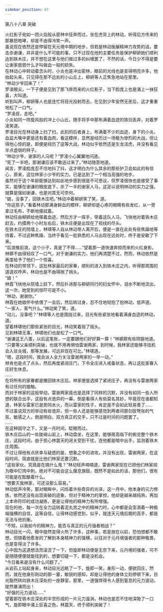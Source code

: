 ```yaml
---
sidebar_position: 87
---
```

 第八十八章 突破


火红影子宛如一团火焰般从密林中狂奔而过，坐在虎背上的林动，听得后方传来的那暴怒咆哮，却是不由得冷笑一声。  
虽说现在依然还是停留在天元境中期的地步，但若是林动施展精神力攻势的话，要击杀谢谦，并非是什么不可能的事，只不过现在他的主要任务是保护柳妍她们顺利达到铁木庄，并不想在这里与他们做过多的纠缠罢了，不然的话，今日少不得是要让谢家尝尝什么才叫做血一般的损失。  
在林动心中转动着念头时，小炎也是冲出密林，眼前的光线也是变得明亮许多，他抬起头来，只见得在那不远处的小山丘上，柳妍等人正焦急地站在那里。  
“林动少爷回来了！”  
罗凌眼尖，一下子便是见到了那飞奔而来的火红影子，当下脸庞上也是涌上一抹狂喜，大叫道。  
听到叫声，柳妍等人也是连忙将目光投射而去，在见到少年安然无恙后，这才重重地松了一口气。  
“罗凌叔，走吧。”  
小炎如同一阵旋风般的冲上小山丘，随手将手中那布满着血迹的铁剑丢弃，对着罗凌笑道。  
罗凌目光在林动身上扫了扫，此刻的后者身上，布满着不少的血迹，身下的小炎，血盆大嘴中更是还有着血肉，看这模样，显然是经历过一场极为惨烈的大战，但让得他心惊的是，即便是经历了这等大战，林动似乎依然还是生龙活虎，并没有看见半点虚弱的样子。  
“林动少爷，谢家的人马呢？”罗凌小心翼翼地问道。  
“死了一半吧，那谢谦应该不敢追过来了。”林动随意地道。  
闻言，罗凌脸庞忍不住地抖了抖，这才明白为什么其余的那些护卫会如此的有信心，原来，这位林家小少爷的实力，已是达到了一个相当高强的地步。  
虽然对于这个年龄能够达到如此地步感到很是不可思议，但罗凌很快也是接受了事实，能够在谢谦的眼皮底下，杀了一半的谢家人马，这足以说明林动的实力之强，就算是强如谢谦，也是对其无可奈何。  
“娘，没事了，回铁木庄吧。”林动冲着柳妍笑了笑，道。  
“你这孩子。”看着林动那满身鲜血的模样，柳妍却是心疼的眼睛有些发红，从一旁拿过毛布，不断地搽拭着。  
林动任由柳妍给他搽着血迹，然后方才一挥手，带着这队人马，飞快地对着铁木庄赶去，约摸两个小时左右后，铁木庄便是出现在了视线的尽头。  
在铁木庄的院墙上，林啸等人自从林动带人离开后，便是一直在此处有些焦躁地等待着，不过这种焦躁，当终于看见一批熟悉的人马出现在远处时，终于是安歇了下来。  
“后浪推前浪，这个小子，真是了不得……”望着那一道快速奔掠而来的火红身影，林蟒不由得轻叹了一口气，对于谢谦的实力，他们再清楚不过，然而，林动依然是再度给予了他们一个惊喜。  
在林动的带领下，这批林家最后的家眷，顺利的进入到铁木庄之内，听得那周围的道道欢呼声，林动也是不由得捎了捎头。  
“娘！”  
林霞飞快地从院墙上跃下，然后扑进那与柳妍同行的妇女怀中，泪水不断地流出，这一次，她受到的惊吓可是不小。  
“林动，谢谢你。”  
林霞在她娘怀中依偎了一会后，然后转过身，忍不住地轻抱了抱林动，低声道。  
“一家人，客气什么。”林动笑了笑，道。  
“动儿，没事吧？”林啸等人也是围拢过来，目光有些紧张地看着满身血迹的林动，道。  
望着林啸他们那些紧张的目光，林动笑着摇了摇头。  
见到林啸无事，林啸他们也是松了一口气。  
“谢谦这王八蛋，以后这笔账，一定要跟他们好好算一算！”林蟒颇有些阴狠地道。  
“只要等父亲顺利突破，也就不用再惧怕雷谢两家，到时候，我林家还能够寻找机会入驻炎城，那等发展，可远非现在可比。”林啸道。  
“嗯，这段时间，我会派人全力关注雷谢两家的一举一动。”  
林肯也是点了点头，然后再度紧闭庄门，下令全庄进入戒备状态，再让这批家眷入庄好生休息。  
……  
在将所有的家眷都是撤回铁木庄后，林家便是选择了紧闭庄子，再没有与雷谢两家有过任何的接触。  
而对于林家的这般举动，雷谢两家竟也是选择了同样的沉默，并没有如同一些人所想的联合出手，这般有点诡异的一幕，倒是看得人有些莫名其妙，毕竟现在谁都知道，林家与雷家已是势同水火，而以雷家的性子，肯定是不会如此轻易善了……  
不过虽说双方的举动有些诡异，但一些人还是能够感觉到两者间那剑拔弩张的气氛，敏感之人，倒是明白，双方真正的交手，只不过是时间的问题罢了。  
……  
在这种固守之下，又是一月时间，眨眼而过。  
铁木庄后山的一处陡峭山岩上，林动盘坐，在这里，能够居高临下的俯览整个铁木庄，这段时间，由于担心林震天的闭关受到干扰，连他都是暗中出手，监测着铁木庄周围。  
不过让得他有点庆幸与疑惑的是，想象之中的进攻，并没有出现，雷谢两家，在这段时间，简直就是比他们林家还要沉默。  
“这些家伙，究竟是在搞什么鬼？”林动轻声喃喃道，雷谢两家现在已把他们林家视为眼中钉肉中刺，绝对不可能会这么偃息旗鼓，既然不是如此的话，那他们，很有可能是在酝酿着什么。  
“想要灭我林家，可还没那么容易。”  
林动低声冷笑，那对眼眸中，闪烁着许些奇异的光泽，这一月中，他本身的元力修炼，依然还没有出现突破的迹象，但对于精神力的掌控，他却是越来越纯熟，再加上本命符印的成功凝练，更是让得他的精神力有所增强。  
现在的他，每一次在全力运转着泥丸宫之中的精神力时，心中都是会澎湃着一种极端强横的自信，这等自信，让得林动感觉到，似乎，就连天元境后期的高手，都是无法与他抗衡。  
“不知，以我如今的精神力，能否与真正的元丹强者相战？”  
林动目光一闪，眼中陡然变得火热了许多，这种事，若是放在以前，恐怕想都不敢想，但随着他愈发的了解到本身精神力的强横，以往对于元丹境强者的那种敬畏，也是变得淡了许多。  
心中因为这道想法而滚烫了一下，但旋即林动便是无奈下来，元丹境的强者，可不是随随便便就能找到的，想要切磋一下，都是没机会。  
“今日看来是没有什么问题了。”  
从岩石上站起身来，林动目光远眺了一下，旋即一笑，身形一动，便欲回庄，然而，就在他身形刚动的那一霎，敏锐的感知，却是让得他的身体立刻停顿下来，目光豁然转向铁木庄深处的一座静室，那里，一道强悍得令人感到窒息的元力波动，陡然暴涌而出！  
“好强的元力波动……”  
望着那在铁木庄深处的半空形成的一片元力漩涡，林动也是忍不住地深吸了一口气，旋即眼中涌上狂喜之色，林震天，终于顺利突破了！  
  
  
